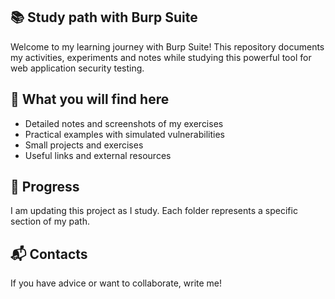 ## 📚 Study path with Burp Suite

Welcome to my learning journey with Burp Suite! This repository documents my activities, experiments and notes while studying this powerful tool for web application security testing.

## 🔧 What you will find here

- Detailed notes and screenshots of my exercises
- Practical examples with simulated vulnerabilities
- Small projects and exercises
- Useful links and external resources

## 📅 Progress

I am updating this project as I study. Each folder represents a specific section of my path.

## 📬 Contacts

If you have advice or want to collaborate, write me!
